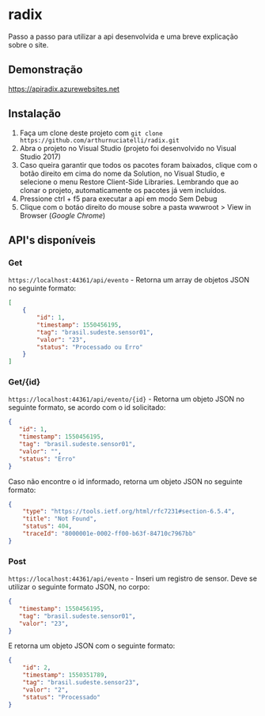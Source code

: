 radix
==============

Passo a passo para utilizar a api desenvolvida e uma breve explicação sobre o site.

## Demonstração
https://apiradix.azurewebsites.net

## Instalação

1. Faça um clone deste projeto com `git clone https://github.com/arthurnuciatelli/radix.git`
2. Abra o projeto no Visual Studio (projeto foi desenvolvido no Visual Studio 2017)
3. Caso queira garantir que todos os pacotes foram baixados, clique com o botão direito em cima do nome da Solution, no Visual Studio, e selecione o menu Restore Client-Side Libraries. Lembrando que ao clonar o projeto, automaticamente os pacotes já vem incluídos.
4. Pressione ctrl + f5 para executar a api em modo Sem Debug
5. Clique com o botáo direito do mouse sobre a pasta wwwroot > View in Browser (*Google Chrome*)

## API's disponíveis

### Get
`https://localhost:44361/api/evento` - Retorna um array de objetos JSON no seguinte formato:<br>
```json
[
    {
        "id": 1,
        "timestamp": 1550456195,
        "tag": "brasil.sudeste.sensor01",
        "valor": "23",
        "status": "Processado ou Erro"
    }
]
```

### Get/{id}
`https://localhost:44361/api/evento/{id}` - Retorna um objeto JSON no seguinte formato, se acordo com o id solicitado:<br>
 ```json
 {
    "id": 1,
    "timestamp": 1550456195,
    "tag": "brasil.sudeste.sensor01",
    "valor": "",
    "status": "Erro"
}
```
Caso não encontre o id informado, retorna um objeto JSON no seguinte formato:<br>
```json
{
    "type": "https://tools.ietf.org/html/rfc7231#section-6.5.4",
    "title": "Not Found",
    "status": 404,
    "traceId": "8000001e-0002-ff00-b63f-84710c7967bb"
}
```
### Post
`https://localhost:44361/api/evento` - Inseri um registro de sensor. Deve se utilizar o seguinte formato JSON, no corpo:<br>
 ```json
 { 
    "timestamp": 1550456195,
    "tag": "brasil.sudeste.sensor01",
    "valor": "23",
}
```
E retorna um objeto JSON com o seguinte formato:<br>
```json
{
    "id": 2,
    "timestamp": 1550351789,
    "tag": "brasil.sudeste.sensor23",
    "valor": "2",
    "status": "Processado"
}
```
